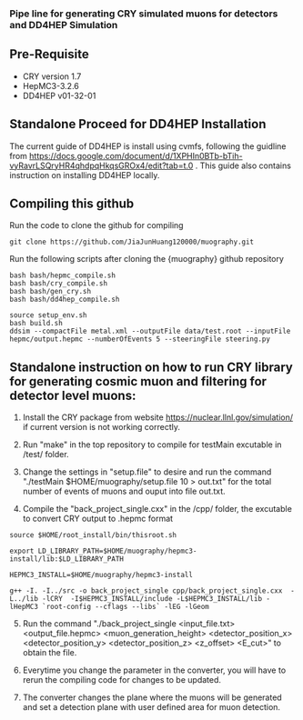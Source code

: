 ### Pipe line for generating CRY simulated muons for detectors and DD4HEP Simulation

## Pre-Requisite
- CRY version 1.7
- HepMC3-3.2.6
- DD4HEP v01-32-01

## Standalone Proceed for DD4HEP Installation
The current guide of DD4HEP is install using cvmfs, following the guidline from https://docs.google.com/document/d/1XPHIn0BTb-bTih-vyRavrLSQryHR4qhdpqHkqsGROx4/edit?tab=t.0 . This guide also contains instruction on installing DD4HEP locally.

## Compiling this github
Run the code to clone the github for compiling
``` 
git clone https://github.com/JiaJunHuang120000/muography.git
```

Run the following scripts after cloning the {muography} github repository

```
bash bash/hepmc_compile.sh
bash bash/cry_compile.sh
bash bash/gen_cry.sh
bash bash/dd4hep_compile.sh

source setup_env.sh
bash build.sh
ddsim --compactFile metal.xml --outputFile data/test.root --inputFile hepmc/output.hepmc --numberOfEvents 5 --steeringFile steering.py
```


## Standalone instruction on how to run CRY library for generating cosmic muon and filtering for detector level muons:

1. Install the CRY package from website https://nuclear.llnl.gov/simulation/ if current version is not working correctly.

2. Run "make" in the top repository to compile for testMain excutable in /test/ folder.

3. Change the settings in "setup.file" to desire and run the command "./testMain $HOME/muography/setup.file 10 > out.txt" for the total number of events of muons and ouput into file out.txt.

4. Compile the "back_project_single.cxx" in the /cpp/ folder, the excutable to convert CRY output to .hepmc format

```source $HOME/root_install/bin/thisroot.sh```

```export LD_LIBRARY_PATH=$HOME/muography/hepmc3-install/lib:$LD_LIBRARY_PATH```

```HEPMC3_INSTALL=$HOME/muography/hepmc3-install```

```g++ -I. -I../src -o back_project_single cpp/back_project_single.cxx  -L../lib -lCRY  -I$HEPMC3_INSTALL/include -L$HEPMC3_INSTALL/lib -lHepMC3 `root-config --cflags --libs` -lEG -lGeom```

5. Run the command "./back_project_single <input_file.txt> <output_file.hepmc> <muon_generation_height> <detector_position_x> <detector_position_y> <detector_position_z> <z_offset> <E_cut>" to obtain the file.

6. Everytime you change the parameter in the converter, you will have to rerun the compiling code for changes to be updated.

7. The converter changes the plane where the muons will be generated and set a detection plane with user defined area for muon detection.
